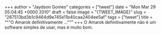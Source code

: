 
+++
author = "Jaydson Gomes"
categories = ["tweet"]
date = "Mon Mar 29 05:04:45 +0000 2010"
draft = false
image = "{TWEET_IMAGE}"
slug = "287513bd3b1c9464d9e745e11b40caa2404ee5af"
tags = ["tweet"]
title = """O Amarok definitivamente ..."""
+++
O Amarok definitivamente não é um software simples de usar, mas é muito bom.
